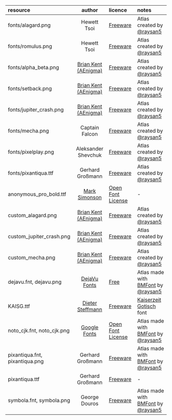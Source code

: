 | resource                       | author      | licence | notes |
| :----------------------------- | :---------: | :------ | :---- |
| fonts/alagard.png              | Hewett Tsoi | [Freeware](https://www.dafont.com/es/alagard.font)  |  Atlas created by [@raysan5](https://github.com/raysan5) |
| fonts/romulus.png              | Hewett Tsoi | [Freeware](https://www.dafont.com/es/romulus.font)  |  Atlas created by [@raysan5](https://github.com/raysan5) |
| fonts/alpha_beta.png           | [Brian Kent (AEnigma)](https://www.dafont.com/es/aenigma.d188) | [Freeware](https://www.dafont.com/es/alpha-beta.font)  |  Atlas created by [@raysan5](https://github.com/raysan5) |
| fonts/setback.png              | [Brian Kent (AEnigma)](https://www.dafont.com/es/aenigma.d188) | [Freeware](https://www.dafont.com/es/setback.font)  |  Atlas created by [@raysan5](https://github.com/raysan5) |
| fonts/jupiter_crash.png        | [Brian Kent (AEnigma)](https://www.dafont.com/es/aenigma.d188) | [Freeware](https://www.dafont.com/es/jupiter-crash.font)  |  Atlas created by [@raysan5](https://github.com/raysan5) |
| fonts/mecha.png                | Captain Falcon | [Freeware](https://www.dafont.com/es/mecha-cf.font)  |  Atlas created by [@raysan5](https://github.com/raysan5) |
| fonts/pixelplay.png            | Aleksander Shevchuk | [Freeware](https://www.dafont.com/es/pixelplay.font)  |  Atlas created by [@raysan5](https://github.com/raysan5) |
| fonts/pixantiqua.ttf           | Gerhard Großmann | [Freeware](https://www.dafont.com/es/pixantiqua.font)  |  Atlas created by [@raysan5](https://github.com/raysan5) |
| anonymous_pro_bold.ttf         | [Mark Simonson](https://fonts.google.com/specimen/Anonymous+Pro) | [Open Font License](https://scripts.sil.org/cms/scripts/page.php?site_id=nrsi&id=OFL) | - |
| custom_alagard.png             | [Brian Kent (AEnigma)](https://www.dafont.com/es/aenigma.d188) | [Freeware](https://www.dafont.com/es/jupiter-crash.font) | Atlas created by [@raysan5](https://github.com/raysan5) |
| custom_jupiter_crash.png       | [Brian Kent (AEnigma)](https://www.dafont.com/es/aenigma.d188) | [Freeware](https://www.dafont.com/es/jupiter-crash.font) | Atlas created by [@raysan5](https://github.com/raysan5) |
| custom_mecha.png               | [Brian Kent (AEnigma)](https://www.dafont.com/es/aenigma.d188) | [Freeware](https://www.dafont.com/es/jupiter-crash.font) | Atlas created by [@raysan5](https://github.com/raysan5) |
| dejavu.fnt, dejavu.png         | [DejaVu Fonts](https://dejavu-fonts.github.io/) | [Free](https://dejavu-fonts.github.io/License.html) | Atlas made with [BMFont](https://www.angelcode.com/products/bmfont/) by [@raysan5](https://github.com/raysan5) |
| KAISG.ttf                      | [Dieter Steffmann](http://www.steffmann.de/wordpress/) | [Freeware](https://www.1001fonts.com/users/steffmann/) | [Kaiserzeit Gotisch](https://www.dafont.com/es/kaiserzeit-gotisch.font) font |
| noto_cjk.fnt, noto_cjk.png     | [Google Fonts](https://www.google.com/get/noto/help/cjk/) |  [Open Font License](https://scripts.sil.org/cms/scripts/page.php?site_id=nrsi&id=OFL) | Atlas made with [BMFont](https://www.angelcode.com/products/bmfont/) by [@raysan5](https://github.com/raysan5) |
| pixantiqua.fnt, pixantiqua.png | Gerhard Großmann | [Freeware](https://www.dafont.com/es/pixantiqua.font) | Atlas made with [BMFont](https://www.angelcode.com/products/bmfont/) by [@raysan5](https://github.com/raysan5) |
| pixantiqua.ttf                 | Gerhard Großmann | [Freeware](https://www.dafont.com/es/pixantiqua.font) | - |
| symbola.fnt, symbola.png       | George Douros | [Freeware](https://fontlibrary.org/en/font/symbola) | Atlas made with [BMFont](https://www.angelcode.com/products/bmfont/) by [@raysan5](https://github.com/raysan5) |
